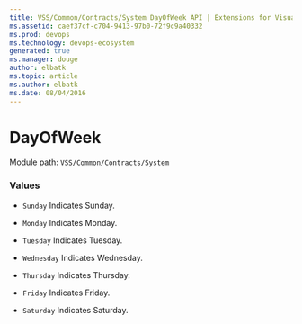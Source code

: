 ```yaml
---
title: VSS/Common/Contracts/System DayOfWeek API | Extensions for Visual Studio Team Services
ms.assetid: caef37cf-c704-9413-97b0-72f9c9a40332
ms.prod: devops
ms.technology: devops-ecosystem
generated: true
ms.manager: douge
author: elbatk
ms.topic: article
ms.author: elbatk
ms.date: 08/04/2016
---
```


# DayOfWeek

Module path: `VSS/Common/Contracts/System`

### Values

* `Sunday` Indicates Sunday.

* `Monday` Indicates Monday.

* `Tuesday` Indicates Tuesday.

* `Wednesday` Indicates Wednesday.

* `Thursday` Indicates Thursday.

* `Friday` Indicates Friday.

* `Saturday` Indicates Saturday.

